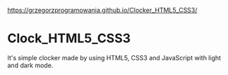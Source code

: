 https://grzegorzprogramowania.github.io/Clocker_HTML5_CSS3/

# Clock_HTML5_CSS3
It's simple clocker made by using HTML5, CSS3 and JavaScript with light and dark mode.

